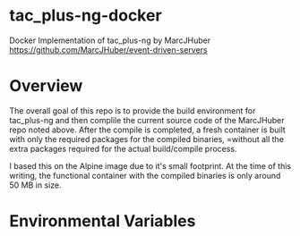 # tac_plus-ng-docker
Docker Implementation of tac_plus-ng by MarcJHuber  https://github.com/MarcJHuber/event-driven-servers

# Overview
The overall goal of this repo is to provide the build environment for tac_plus-ng and then complile the current source code of the MarcJHuber repo noted above. After the compile is completed, a fresh container is built with only the required packages for the compiled binaries, =without all the extra packages required for the actual build/compile process. 

I based this on the Alpine image due to it's small footprint. At the time of this writing, the functional container with the compiled binaries is only around 50 MB in size. 

# Environmental Variables
